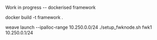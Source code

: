 Work in progress -- dockerised framework

docker build -t framework .

weave launch --ipalloc-range 10.250.0.0/24
./setup_fwknode.sh fwk1 10.250.0.1/24
